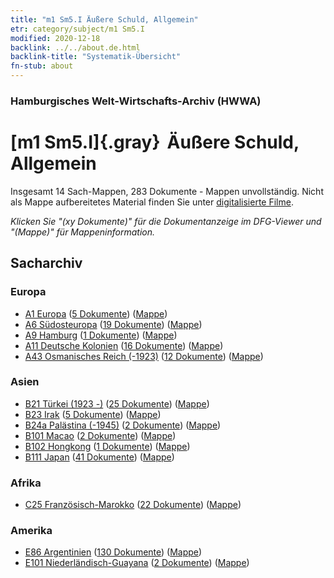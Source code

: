 ```yaml
---
title: "m1 Sm5.I Äußere Schuld, Allgemein"
etr: category/subject/m1 Sm5.I
modified: 2020-12-18
backlink: ../../about.de.html
backlink-title: "Systematik-Übersicht"
fn-stub: about
---
```


### Hamburgisches Welt-Wirtschafts-Archiv (HWWA)
# [m1 Sm5.I]{.gray}&#8201; Äußere Schuld, Allgemein&#160; 




Insgesamt 14 Sach-Mappen, 283 Dokumente - Mappen unvollständig.
Nicht als Mappe aufbereitetes Material finden Sie unter [digitalisierte Filme](/film/h1_sh).

_Klicken Sie "(xy Dokumente)" für die Dokumentanzeige im DFG-Viewer und "(Mappe)" für Mappeninformation._

## Sacharchiv




### Europa

- [A1 Europa](../../../geo/about.de.html#A1) (<a href="https://dfg-viewer.de/show/?tx_dlf[id]=https://pm20.zbw.eu/mets/sh/1408xx/140892/1448xx/144818/public.mets.de.xml" target="_blank">5 Dokumente</a>) ([Mappe](http://purl.org/pressemappe20/folder/sh/140892,144818))
- [A6 Südosteuropa](../../../geo/about.de.html#A6) (<a href="https://dfg-viewer.de/show/?tx_dlf[id]=https://pm20.zbw.eu/mets/sh/1409xx/140900/1448xx/144818/public.mets.de.xml" target="_blank">19 Dokumente</a>) ([Mappe](http://purl.org/pressemappe20/folder/sh/140900,144818))
- [A9 Hamburg](../../../geo/about.de.html#A9) (<a href="https://dfg-viewer.de/show/?tx_dlf[id]=https://pm20.zbw.eu/mets/sh/1409xx/140905/1448xx/144818/public.mets.de.xml" target="_blank">1 Dokumente</a>) ([Mappe](http://purl.org/pressemappe20/folder/sh/140905,144818))
- [A11 Deutsche Kolonien](../../../geo/about.de.html#A11) (<a href="https://dfg-viewer.de/show/?tx_dlf[id]=https://pm20.zbw.eu/mets/sh/1409xx/140960/1448xx/144818/public.mets.de.xml" target="_blank">16 Dokumente</a>) ([Mappe](http://purl.org/pressemappe20/folder/sh/140960,144818))
- [A43 Osmanisches Reich (-1923)](../../../geo/about.de.html#A43) (<a href="https://dfg-viewer.de/show/?tx_dlf[id]=https://pm20.zbw.eu/mets/sh/1410xx/141034/1448xx/144818/public.mets.de.xml" target="_blank">12 Dokumente</a>) ([Mappe](http://purl.org/pressemappe20/folder/sh/141034,144818))

### Asien

- [B21 Türkei (1923 -)](../../../geo/about.de.html#B21) (<a href="https://dfg-viewer.de/show/?tx_dlf[id]=https://pm20.zbw.eu/mets/sh/1411xx/141111/1448xx/144818/public.mets.de.xml" target="_blank">25 Dokumente</a>) ([Mappe](http://purl.org/pressemappe20/folder/sh/141111,144818))
- [B23 Irak](../../../geo/about.de.html#B23) (<a href="https://dfg-viewer.de/show/?tx_dlf[id]=https://pm20.zbw.eu/mets/sh/1411xx/141113/1448xx/144818/public.mets.de.xml" target="_blank">5 Dokumente</a>) ([Mappe](http://purl.org/pressemappe20/folder/sh/141113,144818))
- [B24a Palästina (-1945)](../../../geo/about.de.html#B24a) (<a href="https://dfg-viewer.de/show/?tx_dlf[id]=https://pm20.zbw.eu/mets/sh/1411xx/141115/1448xx/144818/public.mets.de.xml" target="_blank">2 Dokumente</a>) ([Mappe](http://purl.org/pressemappe20/folder/sh/141115,144818))
- [B101 Macao](../../../geo/about.de.html#B101) (<a href="https://dfg-viewer.de/show/?tx_dlf[id]=https://pm20.zbw.eu/mets/sh/1412xx/141267/1448xx/144818/public.mets.de.xml" target="_blank">2 Dokumente</a>) ([Mappe](http://purl.org/pressemappe20/folder/sh/141267,144818))
- [B102 Hongkong](../../../geo/about.de.html#B102) (<a href="https://dfg-viewer.de/show/?tx_dlf[id]=https://pm20.zbw.eu/mets/sh/1412xx/141268/1448xx/144818/public.mets.de.xml" target="_blank">1 Dokumente</a>) ([Mappe](http://purl.org/pressemappe20/folder/sh/141268,144818))
- [B111 Japan](../../../geo/about.de.html#B111) (<a href="https://dfg-viewer.de/show/?tx_dlf[id]=https://pm20.zbw.eu/mets/sh/1412xx/141272/1448xx/144818/public.mets.de.xml" target="_blank">41 Dokumente</a>) ([Mappe](http://purl.org/pressemappe20/folder/sh/141272,144818))

### Afrika

- [C25 Französisch-Marokko](../../../geo/about.de.html#C25) (<a href="https://dfg-viewer.de/show/?tx_dlf[id]=https://pm20.zbw.eu/mets/sh/1413xx/141358/1448xx/144818/public.mets.de.xml" target="_blank">22 Dokumente</a>) ([Mappe](http://purl.org/pressemappe20/folder/sh/141358,144818))

### Amerika

- [E86 Argentinien](../../../geo/about.de.html#E86) (<a href="https://dfg-viewer.de/show/?tx_dlf[id]=https://pm20.zbw.eu/mets/sh/1416xx/141692/1448xx/144818/public.mets.de.xml" target="_blank">130 Dokumente</a>) ([Mappe](http://purl.org/pressemappe20/folder/sh/141692,144818))
- [E101 Niederländisch-Guayana](../../../geo/about.de.html#E101) (<a href="https://dfg-viewer.de/show/?tx_dlf[id]=https://pm20.zbw.eu/mets/sh/1416xx/141699/1448xx/144818/public.mets.de.xml" target="_blank">2 Dokumente</a>) ([Mappe](http://purl.org/pressemappe20/folder/sh/141699,144818))


